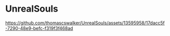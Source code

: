 # UnrealSouls

https://github.com/thomascswalker/UnrealSouls/assets/13595958/17dacc5f-7290-48e9-befc-f319f3f468ad

